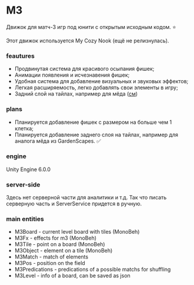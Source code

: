 # M3

Движок для матч-3 игр под юнити с открытым
исходным кодом. ⭐

Этот движок используется My Cozy Nook (ещё не релизнулась).

### feautures
- Продвинутая система для красивого осыпания фишек;
- Анимации появления и исчезнавения фишек;
- Удобная система для добавление визуальных и звуковых эффектов;
- Легкая расширяемость, легко добавлять свои элементы в игру;
- Задний слой на тайлах, например для мёда ([см](/types/Cover/M3CoverHoney.cs))

### plans
- Планируется добавление фишек с размером на больше чем 1 клетка;
- Планируется добавление заднего слоя на тайлах, например для аналога 
мёда из GardenScapes. ✅

### engine
Unity Engine 6.0.0

### server-side
Здесь нет серверной части для аналитики и т.д.
Так что писать серверную часть и ServerService придется
в ручную.

### main entities
- M3Board - current level board with tiles (MonoBeh)
- M3Fx - effects for m3 (MonoBeh)
- M3Tile - point on a board (MonoBeh)
- M3Object - element on a tile (MonoBeh)
- M3Match - match of elements
- M3Pos - position on the field
- M3Predications - predications of a possible matchs for shuffling
- M3Level - info of a board, can be saved as json
